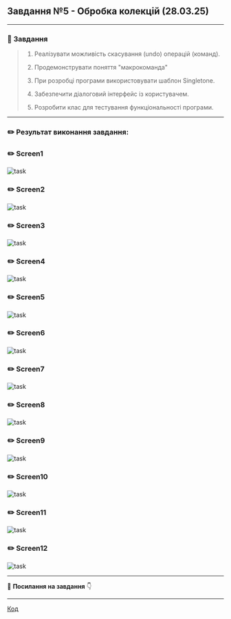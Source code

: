 ## **Завдання №5 - Обробка колекцій  (28.03.25)**
___
### :scroll: **Завдання**

>1.  Реалізувати можливість скасування (undo) операцій (команд).
>
>2. Продемонструвати поняття "макрокоманда"
>
>3. При розробці програми використовувати шаблон Singletone.
>
>4. Забезпечити діалоговий інтерфейс із користувачем.
>
>5. Розробити клас для тестування функціональності програми.
___

### :pencil2: **Результат виконання завдання:**

### :pencil2: **Screen1**
![task](https://github.com/avramenko13/Practice-2-OO-/blob/main/practice2avramenko/src/main/java/image/ex5image/1.png)

### :pencil2: **Screen2**
![task](https://github.com/avramenko13/Practice-2-OO-/blob/main/practice2avramenko/src/main/java/image/ex5image/2.png)

### :pencil2: **Screen3**
![task](https://github.com/avramenko13/Practice-2-OO-/blob/main/practice2avramenko/src/main/java/image/ex5image/3.png)

### :pencil2: **Screen4**
![task](https://github.com/avramenko13/Practice-2-OO-/blob/main/practice2avramenko/src/main/java/image/ex5image/4.png)

### :pencil2: **Screen5**
![task](https://github.com/avramenko13/Practice-2-OO-/blob/main/practice2avramenko/src/main/java/image/ex5image/5.png)

### :pencil2: **Screen6**
![task](https://github.com/avramenko13/Practice-2-OO-/blob/main/practice2avramenko/src/main/java/image/ex5image/6.png)

### :pencil2: **Screen7**
![task](https://github.com/avramenko13/Practice-2-OO-/blob/main/practice2avramenko/src/main/java/image/ex5image/7.png)

### :pencil2: **Screen8**
![task](https://github.com/avramenko13/Practice-2-OO-/blob/main/practice2avramenko/src/main/java/image/ex5image/8.png)

### :pencil2: **Screen9**
![task](https://github.com/avramenko13/Practice-2-OO-/blob/main/practice2avramenko/src/main/java/image/ex5image/9.png)

### :pencil2: **Screen10**
![task](https://github.com/avramenko13/Practice-2-OO-/blob/main/practice2avramenko/src/main/java/image/ex5image/10.png)

### :pencil2: **Screen11**
![task](https://github.com/avramenko13/Practice-2-OO-/blob/main/practice2avramenko/src/main/java/image/ex5image/11.png)

### :pencil2: **Screen12**
![task](https://github.com/avramenko13/Practice-2-OO-/blob/main/practice2avramenko/src/main/java/image/ex5image/12.png)




___
:file_folder: **Посилання на завдання** :point_down:
  ___
[Код](https://github.com/avramenko13/Practice-2-OO-/blob/main/practice2avramenko/src/main/java/ex5/mainex5.java)

